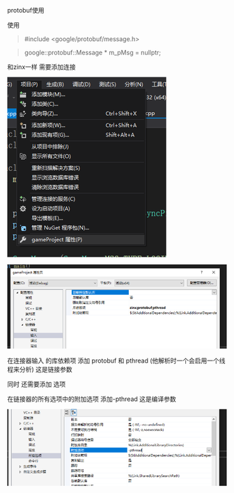 protobuf使用



使用

> #include <google/protobuf/message.h>



> google::protobuf::Message * m_pMsg = nullptr;





和zinx一样 需要添加连接

![image-20220621210532715](protobuf使用.assets/image-20220621210532715.png)

![image-20220621210550731](protobuf使用.assets/image-20220621210550731.png)

在连接器输入  的库依赖项 添加 protobuf 和 pthread (他解析时一个会启用一个线程来分析)  这是链接参数

同时 还需要添加 选项

在链接器的所有选项中的附加选项 添加-pthread   这是编译参数

![image-20220621210721246](protobuf使用.assets/image-20220621210721246.png)